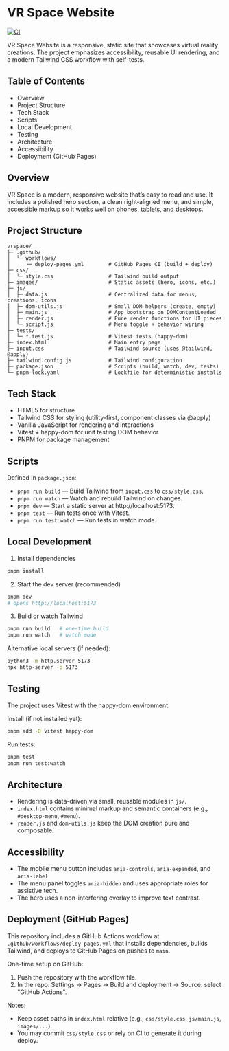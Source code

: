 # VR Space Website

[![CI](https://github.com/ChainsQueenEth/web3dashboard/actions/workflows/ci.yml/badge.svg)](https://github.com/ChainsQueenEth/web3dashboard/actions/workflows/ci.yml)

VR Space Website is a responsive, static site that showcases virtual reality creations. The project emphasizes accessibility, reusable UI rendering, and a modern Tailwind CSS workflow with self-tests.

## Table of Contents

- Overview
- Project Structure
- Tech Stack
- Scripts
- Local Development
- Testing
- Architecture
- Accessibility
- Deployment (GitHub Pages)

## Overview

VR Space is a modern, responsive website that’s easy to read and use. It includes a polished hero section, a clean right‑aligned menu, and simple, accessible markup so it works well on phones, tablets, and desktops.

## Project Structure

```
vrspace/
├─ .github/
│  └─ workflows/
│     └─ deploy-pages.yml        # GitHub Pages CI (build + deploy)
├─ css/
│  └─ style.css                  # Tailwind build output
├─ images/                       # Static assets (hero, icons, etc.)
├─ js/
│  ├─ data.js                    # Centralized data for menus, creations, icons
│  ├─ dom-utils.js               # Small DOM helpers (create, empty)
│  ├─ main.js                    # App bootstrap on DOMContentLoaded
│  ├─ render.js                  # Pure render functions for UI pieces
│  └─ script.js                  # Menu toggle + behavior wiring
├─ tests/
│  └─ *.test.js                  # Vitest tests (happy-dom)
├─ index.html                    # Main entry page
├─ input.css                     # Tailwind source (uses @tailwind, @apply)
├─ tailwind.config.js            # Tailwind configuration
├─ package.json                  # Scripts (build, watch, dev, tests)
└─ pnpm-lock.yaml                # Lockfile for deterministic installs
```

## Tech Stack

- HTML5 for structure
- Tailwind CSS for styling (utility-first, component classes via @apply)
- Vanilla JavaScript for rendering and interactions
- Vitest + happy-dom for unit testing DOM behavior
- PNPM for package management

## Scripts

Defined in `package.json`:

- `pnpm run build` — Build Tailwind from `input.css` to `css/style.css`.
- `pnpm run watch` — Watch and rebuild Tailwind on changes.
- `pnpm dev` — Start a static server at http://localhost:5173.
- `pnpm test` — Run tests once with Vitest.
- `pnpm run test:watch` — Run tests in watch mode.

## Local Development

1) Install dependencies
```sh
pnpm install
```

2) Start the dev server (recommended)
```sh
pnpm dev
# opens http://localhost:5173
```

3) Build or watch Tailwind
```sh
pnpm run build   # one-time build
pnpm run watch   # watch mode
```

Alternative local servers (if needed):
```sh
python3 -m http.server 5173
npx http-server -p 5173
```

## Testing

The project uses Vitest with the happy-dom environment.

Install (if not installed yet):
```sh
pnpm add -D vitest happy-dom
```

Run tests:
```sh
pnpm test
pnpm run test:watch
```

## Architecture

- Rendering is data-driven via small, reusable modules in `js/`.
- `index.html` contains minimal markup and semantic containers (e.g., `#desktop-menu`, `#menu`).
- `render.js` and `dom-utils.js` keep the DOM creation pure and composable.

## Accessibility

- The mobile menu button includes `aria-controls`, `aria-expanded`, and `aria-label`.
- The menu panel toggles `aria-hidden` and uses appropriate roles for assistive tech.
- The hero uses a non-interfering overlay to improve text contrast.

## Deployment (GitHub Pages)

This repository includes a GitHub Actions workflow at `.github/workflows/deploy-pages.yml` that installs dependencies, builds Tailwind, and deploys to GitHub Pages on pushes to `main`.

One-time setup on GitHub:
1. Push the repository with the workflow file.
2. In the repo: Settings → Pages → Build and deployment → Source: select "GitHub Actions".

Notes:
- Keep asset paths in `index.html` relative (e.g., `css/style.css`, `js/main.js`, `images/...`).
- You may commit `css/style.css` or rely on CI to generate it during deploy.
